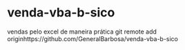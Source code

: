 # venda-vba-b-sico
vendas pelo excel de maneira prática
git remote add originhttps://github.com/GeneralBarbosa/venda-vba-b-sico
